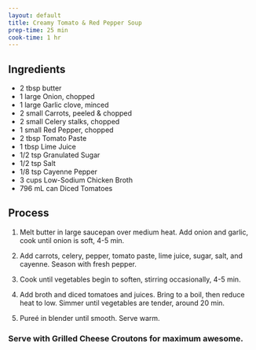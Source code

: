 ```yaml
---
layout: default
title: Creamy Tomato & Red Pepper Soup
prep-time: 25 min
cook-time: 1 hr
---
```


## Ingredients
- 2 tbsp butter
- 1 large Onion, chopped
- 1 large Garlic clove, minced
- 2 small Carrots, peeled & chopped
- 2 small Celery stalks, chopped
- 1 small Red Pepper, chopped
- 2 tbsp Tomato Paste
- 1 tbsp Lime Juice
- 1/2 tsp Granulated Sugar
- 1/2 tsp Salt
- 1/8 tsp Cayenne Pepper
- 3 cups Low-Sodium Chicken Broth
- 796 mL can Diced Tomatoes

## Process

1. Melt butter in large saucepan over medium heat. Add onion and garlic, cook until onion is soft, 4-5 min.

2. Add carrots, celery, pepper, tomato paste, lime juice, sugar, salt, and cayenne. Season with fresh pepper.

3. Cook until vegetables begin to soften, stirring occasionally, 4-5 min.

4. Add broth and diced tomatoes and juices. Bring to a boil, then reduce heat to low. Simmer until vegetables are tender, around 20 min.

5. Pureé in blender until smooth. Serve warm.


### Serve with Grilled Cheese Croutons for maximum awesome.


